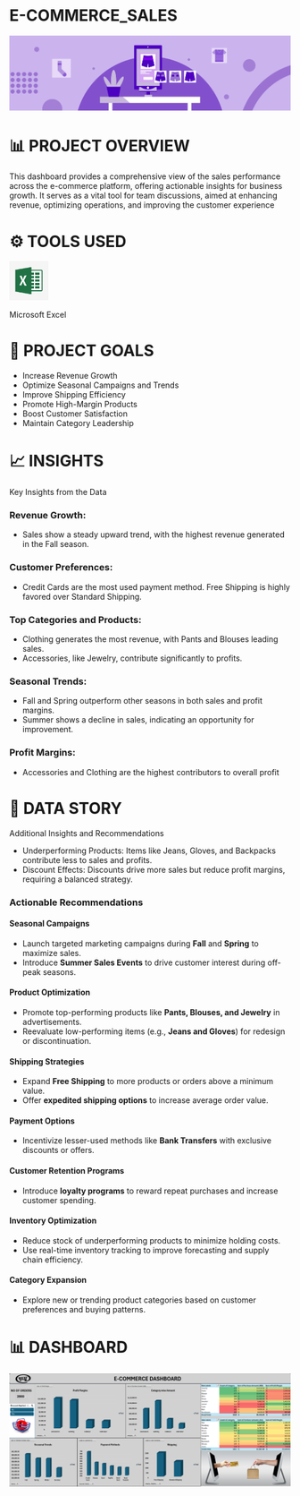 # E-COMMERCE_SALES
![](Image1.webp)



# 📊 PROJECT OVERVIEW

This dashboard provides a comprehensive view of the sales performance across the e-commerce platform, offering actionable insights for business growth. It serves as a vital tool for team discussions, aimed at enhancing revenue, optimizing operations, and improving the customer experience

# ⚙ TOOLS USED
[<img src="EXCEL.png" alt="Excel Logo" width="70" height="70">](EXCEL.png) &nbsp;

 Microsoft Excel

# 🚀 PROJECT GOALS
- Increase Revenue Growth
- Optimize Seasonal Campaigns and Trends
- Improve Shipping Efficiency
- Promote High-Margin Products
- Boost Customer Satisfaction
- Maintain Category Leadership


# 📈 INSIGHTS
Key Insights from the Data
### Revenue Growth:

- Sales show a steady upward trend, with the highest revenue generated in the Fall season.
   
### Customer Preferences:

- Credit Cards are the most used payment method. Free Shipping is highly favored over Standard Shipping.
   
### Top Categories and Products:
  
- Clothing generates the most revenue, with Pants and Blouses leading sales.
- Accessories, like Jewelry, contribute significantly to profits.
   
### Seasonal Trends:
  
- Fall and Spring outperform other seasons in both sales and profit margins.
- Summer shows a decline in sales, indicating an opportunity for improvement.
   
### Profit Margins:
  
- Accessories and Clothing are the highest contributors to overall profit

# 🧠 DATA STORY

Additional Insights and Recommendations

- Underperforming Products:
  Items like Jeans, Gloves, and Backpacks contribute less to sales and profits.
- Discount Effects:
  Discounts drive more sales but reduce profit margins, requiring a balanced strategy.
  
### Actionable Recommendations

#### Seasonal Campaigns  
- Launch targeted marketing campaigns during **Fall** and **Spring** to maximize sales.  
- Introduce **Summer Sales Events** to drive customer interest during off-peak seasons.  

#### Product Optimization  
- Promote top-performing products like **Pants, Blouses, and Jewelry** in advertisements.  
- Reevaluate low-performing items (e.g., **Jeans and Gloves**) for redesign or discontinuation.  

#### Shipping Strategies  
- Expand **Free Shipping** to more products or orders above a minimum value.  
- Offer **expedited shipping options** to increase average order value.  

#### Payment Options
- Incentivize lesser-used methods like **Bank Transfers** with exclusive discounts or offers.  

#### Customer Retention Programs
- Introduce **loyalty programs** to reward repeat purchases and increase customer spending.  

#### Inventory Optimization  
- Reduce stock of underperforming products to minimize holding costs.  
- Use real-time inventory tracking to improve forecasting and supply chain efficiency.  

#### Category Expansion
- Explore new or trending product categories based on customer preferences and buying patterns.

# 📊 DASHBOARD
![](DashBoard.png)
